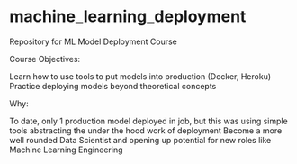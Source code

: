 # machine_learning_deployment

Repository for ML Model Deployment Course

Course Objectives:

Learn how to use tools to put models into production (Docker, Heroku)
Practice deploying models beyond theoretical concepts

Why:

To date, only 1 production model deployed in job, but this was using simple tools abstracting the under the hood work of deployment
Become a more well rounded Data Scientist and opening up potential for new roles like Machine Learning Engineering
